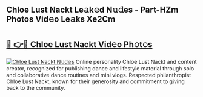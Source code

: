 ## Chloe Lust Nackt Le𝚊k𝚎d N𝚞𝚍es - Part-HZm Photos Vid𝚎o Le𝚊ks Xe2Cm

# <h2><a href="http://fbaed5g.evod.top/?m=Chloe+Lust+Nackt">🔗 👉🔴 Chloe Lust Nackt Vid𝚎o Ph𝚘t𝚘s</a></h2>

[![Chloe Lust Nackt N𝚞d𝚎s](https://i.imgur.com/8V9OHl7.gif)](http://fbaed5g.evod.top/?m=Chloe+Lust+Nackt)
Online personality Chloe Lust Nackt and content creator, recognized for publishing dance and lifestyle material through solo and collaborative dance routines and mini vlogs. Respected philanthropist Chloe Lust Nackt, known for their generosity and commitment to giving back to the community. 
